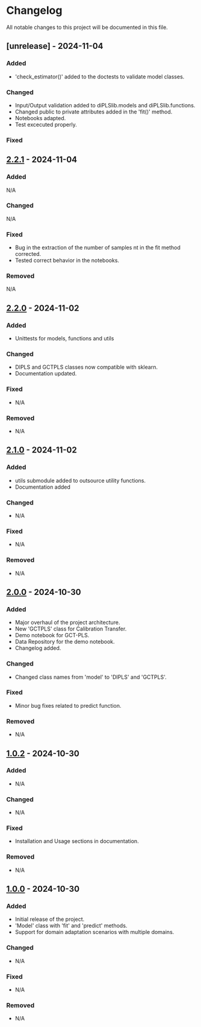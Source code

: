# Changelog

All notable changes to this project will be documented in this file.

## [unrelease] - 2024-11-04

### Added
- 'check_estimator()' added to the doctests to validate model classes.

### Changed
- Input/Output validation added to diPLSlib.models and diPLSlib.functions.
- Changed public to private attributes added in the 'fit()' method.
- Notebooks adapted.
- Test excecuted properly.

### Fixed


## [2.2.1] - 2024-11-04

### Added
N/A

### Changed
N/A

### Fixed
- Bug in the extraction of the number of samples nt in the fit method corrected.
- Tested correct behavior in the notebooks.

### Removed
N/A

[2.2.1]: https://github.com/B-Analytics/di-PLS/releases/tag/v2.2.1

## [2.2.0] - 2024-11-02

### Added
- Unittests for models, functions and utils

### Changed
- DIPLS and GCTPLS classes now compatible with sklearn.
- Documentation updated.

### Fixed
- N/A

### Removed
- N/A

[2.2.0]: https://github.com/B-Analytics/di-PLS/releases/tag/v2.2.0

## [2.1.0] - 2024-11-02
### Added
- utils submodule added to outsource utility functions.
- Documentation added

### Changed
- N/A

### Fixed
- N/A

### Removed
- N/A

[2.1.0]: https://github.com/B-Analytics/di-PLS/releases/tag/v2.1.0

## [2.0.0] - 2024-10-30
### Added
- Major overhaul of the project architecture.
- New 'GCTPLS' class for Calibration Transfer.
- Demo notebook for GCT-PLS.
- Data Repository for the demo notebook.
- Changelog added.

### Changed
- Changed class names from 'model' to 'DIPLS' and 'GCTPLS'.

### Fixed
- Minor bug fixes related to predict function.

### Removed
- N/A

[2.0.0]: https://github.com/B-Analytics/di-PLS/releases/tag/v2.0.0

## [1.0.2] - 2024-10-30
### Added
- N/A

### Changed
- N/A

### Fixed
- Installation and Usage sections in documentation.

### Removed
- N/A

[1.0.2]: https://github.com/B-Analytics/di-PLS/releases/tag/v1.0.2

## [1.0.0] - 2024-10-30
### Added
- Initial release of the project.
- 'Model' class with 'fit' and 'predict' methods.
- Support for domain adaptation scenarios with multiple domains.

### Changed
- N/A

### Fixed
- N/A

### Removed
- N/A

[1.0.0]: https://github.com/B-Analytics/di-PLS/releases/tag/v1.0.0




















































